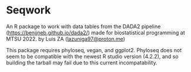 # Seqwork
An R package to work with data tables from the DADA2 pipeline (https://benjjneb.github.io/dada2/) made for biostatistical programming at MTSU 2022. by Luis ZA (lazuniga97@proton.me)

This package requires phyloseq, vegan, and ggplot2. Phyloseq does not seem to be compatible with the newest R studio version (4.2.2), and so building the tarball may fail due to this current incompatability. 

